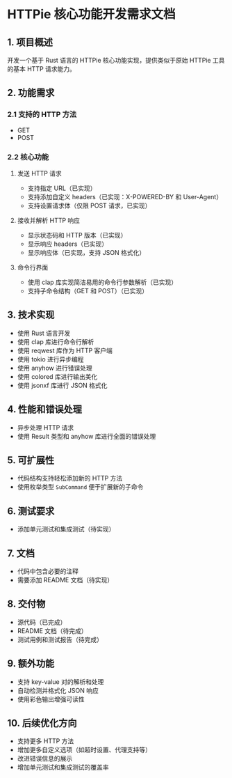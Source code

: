  # HTTPie 核心功能开发需求文档

 ## 1. 项目概述

 开发一个基于 Rust 语言的 HTTPie 核心功能实现，提供类似于原始 HTTPie 工具的基本 HTTP 请求能力。

 ## 2. 功能需求

 ### 2.1 支持的 HTTP 方法

 - GET
 - POST

 ### 2.2 核心功能

 1. 发送 HTTP 请求
    - 支持指定 URL（已实现）
    - 支持添加自定义 headers（已实现：X-POWERED-BY 和 User-Agent）
    - 支持设置请求体（仅限 POST 请求，已实现）

 2. 接收并解析 HTTP 响应
    - 显示状态码和 HTTP 版本（已实现）
    - 显示响应 headers（已实现）
    - 显示响应体（已实现，支持 JSON 格式化）

 3. 命令行界面
    - 使用 clap 库实现简洁易用的命令行参数解析（已实现）
    - 支持子命令结构（GET 和 POST）（已实现）

 ## 3. 技术实现

 - 使用 Rust 语言开发
 - 使用 clap 库进行命令行解析
 - 使用 reqwest 库作为 HTTP 客户端
 - 使用 tokio 进行异步编程
 - 使用 anyhow 进行错误处理
 - 使用 colored 库进行输出美化
 - 使用 jsonxf 库进行 JSON 格式化

 ## 4. 性能和错误处理

 - 异步处理 HTTP 请求
 - 使用 Result 类型和 anyhow 库进行全面的错误处理

 ## 5. 可扩展性

 - 代码结构支持轻松添加新的 HTTP 方法
 - 使用枚举类型 `SubCommand` 便于扩展新的子命令

 ## 6. 测试要求

 - 添加单元测试和集成测试（待实现）

 ## 7. 文档

 - 代码中包含必要的注释
 - 需要添加 README 文档（待实现）

 ## 8. 交付物

 - 源代码（已完成）
 - README 文档（待完成）
 - 测试用例和测试报告（待完成）

 ## 9. 额外功能

 - 支持 key-value 对的解析和处理
 - 自动检测并格式化 JSON 响应
 - 使用彩色输出增强可读性

 ## 10. 后续优化方向

 - 支持更多 HTTP 方法
 - 增加更多自定义选项（如超时设置、代理支持等）
 - 改进错误信息的展示
 - 增加单元测试和集成测试的覆盖率
